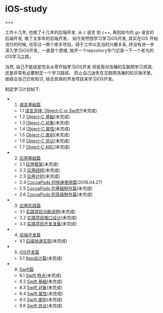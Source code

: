 # iOS-study
===

工作十几年, 也做了十几年的后端开发. 从 c 语言 到 c++, 再到如今的 go 语言的后端开发, 做了太多年的后端开发。
如今突然想学习学习iOS开发, 其实在iOS 开始流行的时候, 也写过一两个练手项目。碍于工作以及当时兴趣关系, 
终没有进一步深入学习iOS开发。一直是个遗憾, 故开一个repository专门记录一下一个老鸟的iOS学习之路。

当然, 自己不能说是完全从零开始学习iOS开发.但是面对浩瀚的互联网学习资源, 还是非常有必要制定一个学习路径，
防止自己迷失在互联网浩瀚的知识海洋里。故结合自己已有知识, 结合具体的开发项目来学习iOS开发。

制定学习计划如下:

- 1. [语言基础篇](/ch01/index.md)
    - 1.1 [语言选择: Object-C or Swift?](/ch01/choose.language.md)(未完成)
    - 1.2 [Object-C 基础](/ch01/objc.base.md)(未完成)
    - 1.3 [Object-C 对象](/ch01/objc.class.md)(未完成)
    - 1.4 [Object-C 属性](/ch01/objc.property.md)(未完成)
    - 1.5 [Object-C 类别](/ch01/objc.category.md)(未完成)
    - 1.6 [Object-C 协议](/ch01/objc.protocol.md)(未完成)
    - 1.7 [Object-C ARC](/ch01/objc.arc.md)(未完成)

- 2. [应用基础篇](/ch02/index.md)
    - 2.1 [应用框架](/ch02/base.framework.md)(未完成)
    - 2.2 [应用线程](/ch02/base.multithread.md)(未完成)
    - 2.3 [应用计时](/ch02/base.timer.md)(未完成)
    - 2.4 [CocoaPods 的快速使用篇](/ch02/base.cocoapods.usage.md)(2016.04.27)
    - 2.5 [CocoaPods 的基础制作篇](/ch02/base.cocoapods.make.basic.md)(未完成)
    - 2.6 [CocoaPods 的高级制作篇](/ch02/base.cocoapods.make.advance.md)(未完成)

- 3. [应用实践篇](/ch03/index.md)
    - 3.1 [实践项目功能说明](/ch03/project.requirement.md)(未完成)
    - 3.2 [实践项目接口设计](/ch03/project.api.md)(未完成)
    - 3.3 [实践项目开发准备](/ch03/project.prepare.md)(未完成)

- 4. [后端开发篇](/ch04/index.md)
    - 4.1 [后端快速实现](/ch03/backend.implement.md)(未完成)

- 5. [iOS开发篇](/ch05/index.md)
    - 5.1 [App设计篇](/ch03/ios.design.md)(未完成)

- 8. [Swift篇](/ch08/index.md)
    - 8.1 [Swift 特点](/ch08/swift.special.md)(未完成)
    - 8.2 [Swift 基础](/ch08/swift.base.md)(未完成)
    - 8.3 [Swift 对象](/ch08/swift.class.md)(未完成)
    - 8.4 [Swift 属性](/ch08/swift.property.md)(未完成)
    - 8.5 [Swift 类别](/ch08/swift.category.md)(未完成)
    - 8.6 [Swift 协议](/ch08/swift.protocol.md)(未完成)


